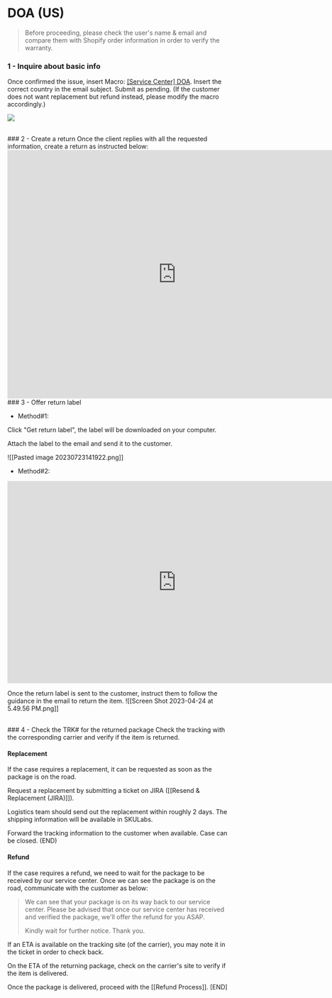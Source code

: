 # DOA (US)

> Before proceeding, please check the user's name & email and compare them with Shopify order information in order to verify the warranty. 

### 1 - Inquire about basic info
Once confirmed the issue, insert Macro: <u>[Service Center] DOA</u>. Insert the correct country in the email subject. Submit as pending. (If the customer does not want replacement but refund instead, please modify the macro accordingly.)
   
![](https://lh6.googleusercontent.com/VWCN-i96sVs83WirSHbHUjLjE6IOMz_tEljtrtdN49Ku8VgFigOz_cE275qTC8_QTIU9UGzaP7dcyckopW74_JvDJBtfRRslCj1bil2P88Nod7buknQFs2nb2X5TB6VDXC0yx4HM3fVDeKj77K7VTp5_n4rGYeEgkfydUqVHygX-yywoKsjY20Ci_z1w)

<br>
### 2 - Create a return
Once the client replies with all the requested information, create a return as instructed below:

<iframe src="https://docs.google.com/presentation/d/e/2PACX-1vQ3Nvhf-NB8uydO3u-8-iXva9A48PbK1KLtv8HtoIg1T87MxTw33AXtGn1v_YJ_FyExsZRwLQdQ6DF3/embed?start=false&loop=false" frameborder="0" width="760" height="560" allowfullscreen="true" mozallowfullscreen="true" webkitallowfullscreen="true"></iframe>
<br>
### 3 - Offer return label

- Method#1:

Click "Get return label", the label will be downloaded on your computer.

Attach the label to the email and send it to the customer.

![[Pasted image 20230723141922.png]]


- Method#2:
<iframe src="https://docs.google.com/presentation/d/e/2PACX-1vQs3QqZKzBN0o5ipV_h_uIw4eBwK-XNbrj_6iTlMcildrtbDwsA2egFFqC7HB3QwTvN3DW-MHCIRhek/embed?start=false" frameborder="0" width="760" height="456" allowfullscreen="true" mozallowfullscreen="true" webkitallowfullscreen="true"></iframe>

Once the return label is sent to the customer, instruct them to follow the guidance in the email to return the item.
![[Screen Shot 2023-04-24 at 5.49.56 PM.png]]

<br>
### 4 - Check the TRK# for the returned package
Check the tracking with the corresponding carrier and verify if the item is returned.

#### Replacement
If the case requires a replacement, it can be requested as soon as the package is on the road. 

Request a replacement by submitting a ticket on JIRA ([[Resend & Replacement (JIRA)]]).
   
Logistics team should send out the replacement within roughly 2 days. The shipping information will be available in SKULabs.
   
Forward the tracking information to the customer when available. Case can be closed. (END)


#### Refund
If the case requires a refund, we need to wait for the package to be received by our service center. Once we can see the package is on the road, communicate with the customer as below:

> We can see that your package is on its way back to our service center. Please be advised that once our service center has received and verified the package, we'll offer the refund for you ASAP.
> 
> Kindly wait for further notice. Thank you.

If an ETA is available on the tracking site (of the carrier), you may note it in the ticket in order to check back.

On the ETA of the returning package, check on the carrier's site to verify if the item is delivered.

Once the package is delivered, proceed with the [[Refund Process]]. [END]